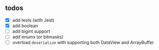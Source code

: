 ## todos

- [X] add tests (with Jest)
- [X] add boolean
- [ ] add bigint support
- [ ] add enums (or bitmasks)
- [ ] overload `deserialize` with supporting both DataView and ArrayBuffer

